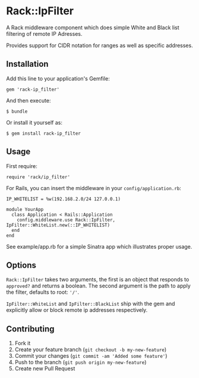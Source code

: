 # Rack::IpFilter

A Rack middleware component which does simple White and Black list filtering of remote IP Adresses.

Provides support for CIDR notation for ranges as well as specific addresses.

## Installation

Add this line to your application's Gemfile:

    gem 'rack-ip_filter'

And then execute:

    $ bundle

Or install it yourself as:

    $ gem install rack-ip_filter

## Usage

First require:

    require 'rack/ip_filter'

For Rails, you can insert the middleware in your `config/application.rb`:

    IP_WHITELIST = %w(192.168.2.0/24 127.0.0.1)

    module YourApp
      class Application < Rails::Application
        config.middleware.use Rack::IpFilter, IpFilter::WhiteList.new(::IP_WHITELIST)
      end
    end

See example/app.rb for a simple Sinatra app which illustrates proper usage. 

## Options

`Rack::IpFilter` takes two arguments, the first is an object that responds to `approved?` and returns a boolean.
The second argument is the path to apply the filter, defaults to root: `'/'`.

`IpFilter::WhiteList` and `IpFilter::BlackList` ship with the gem and explicitly allow or block remote ip addresses
respectively.

## Contributing

1. Fork it
2. Create your feature branch (`git checkout -b my-new-feature`)
3. Commit your changes (`git commit -am 'Added some feature'`)
4. Push to the branch (`git push origin my-new-feature`)
5. Create new Pull Request

